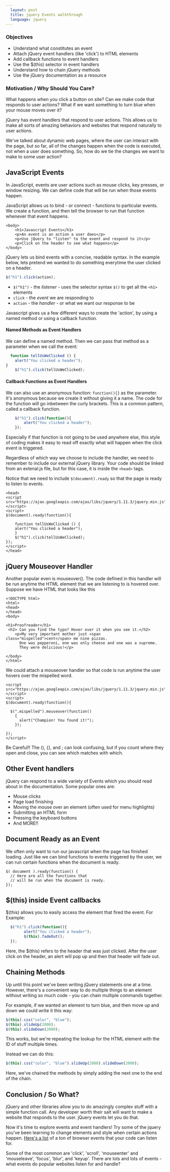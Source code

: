```yaml
---
  layout: post
  title: jquery Events walkthrough
  language: jquery
---
```


### Objectives
+ Understand what constitutes an event
+ Attach jQuery event handlers (like 'click') to HTML elements
+ Add callback functions to event handlers
+ Use the $(this) selector in event handlers
+ Understand how to chain jQuery methods
+ Use the jQuery documentation as a resource

### Motivation / Why Should You Care?
What happens when you click a button on site? Can we make code that responds to user actions? What if we want something to turn blue when your mouse moves over it?

jQuery has event handlers that respond to user actions. This allows us to make all sorts of amazing behaviors and websites that respond naturally to user actions.

We've talked about dynamic web pages, where the user can interact with the page, but so far, all of the changes happen when the code is executed, not when a user does something. So, how do we tie the changes we want to make to some user action?

## JavaScript Events
In JavaScript, events are user actions such as mouse clicks, key presses, or window resizing. We can define code that will be run when those events happen.

JavaScript allows us to bind - or connect - functions to particular events. We create a function, and then tell the browser to run that function whenever that event happens.

```
<body>
	<h1>Javascript Events</h1>
	<p>An event is an action a user does</p>
	<p>Use jQuery to "listen" to the event and respond to it</p>
	<p>Click on the header to see what happens</p>
</body>
```

jQuery lets us bind events with a concise, readable syntax. In the example below, lets pretend we wanted to do something everytime the user clicked on a header.

```js
$("h1").click(action);
```

* `$("h1")` - the *listener* - uses the selector syntax `$()` to get all the `<h1>` elements
* `click` - the *event* we are responding to
* `action` - the *handler* - or what we want our response to be

Javascript gives us a few different ways to create the 'action', by using a named method or using a callback function.

####  Named Methods as Event Handlers

We can define a named method. Then we can pass that method as a parameter when we call the event:

```js
  function tellUsWeClicked () {
	alert("You clicked a header");
}
    $("h1").click(tellUsWeClicked);
```


####  Callback Functions as Event Handlers

We can also use an anonymous function: `function(){}` as the parameter. It's anonymous because we create it without giving it a name. The code for the function will go inbetween the curly brackets. This is a common pattern, called a callback function.

```js
    $("h1").click(function(){
        alert("You clicked a header");
    });
```
Especially if that function is not going to be used anywhere else, this style of coding makes it easy to read off exactly what will happen when the click event is triggered.

Regardless of which way we choose to include the handler, we need to remember to include our external jQuery library. Your code should be linked from an extenal.js file, but for this case, it is inside the `<head>` tags.

Notice that we need to include `$(document).ready` so that the page is ready to listen to events.
```
<head>
<script src="https://ajax.googleapis.com/ajax/libs/jquery/1.11.3/jquery.min.js"></script>
<script>
$(document).ready(function(){

    function tellUsWeClicked () {
	alert("You clicked a header");
	}
    $("h1").click(tellUsWeClicked);
});
</script>
</head>
```


## jQuery Mouseover Handler
Another popular even is mouseover(). The code defined in this handler will be run anytime the HTML element that we are listening to is hovered over.
Suppose we have HTML that looks like this
```
<!DOCTYPE html>
<html>
<head>
</head>
<body>

<h1>Proofreader</h1>
 <h2> Can you find the typo? Hover over it when you see it.</h2>
    <p>My very important mother just <span class="mispelled">cent</span> me nine pizzas.
      One was pepperoni, one was only cheese and one was a supreme.
      They were delicious!</p>

</body>
</html>
```
We could attach a mouseover handler so that code is run anytime the user hovers over the mispelled word.
```
<script src="https://ajax.googleapis.com/ajax/libs/jquery/1.11.3/jquery.min.js"></script>
<script>
$(document).ready(function(){

  $(".mispelled").mouseover(function()
    {
      alert("Champion! You found it!");
    });

});
</script>
```


Be Careful!! The (), {}, and ; can look confusing, but if you count where they open and close, you can see which matches with which.


## Other Event handlers
jQuery can respond to a wide variety of Events which you should read about in the documentation. Some popular ones are:
+ Mouse clicks
+ Page load finishing
+ Moving the mouse over an element (often used for menu highlights)
+ Submitting an HTML form
+ Pressing the keyboard buttons
+ And MORE!!

## Document Ready as an Event
We often only want to run our javascript when the page has finished loading. Just like we can bind functions to events triggered by the user, we can run certain functions when the document is ready.
```
$( document ).ready(function() {
  // Here are all the functions that
  // will be run when the document is ready.
});
```
## $(this) inside Event callbacks
 $(this) allows you to easily access the element that fired the event.
For Example:

```js
  $("h1").click(function(){
        alert("You clicked a header");
        $(this).fadeOut();
  });
```

Here, the $(this) refers to the header that was just clicked.  After the user click on the header, an alert will pop up and then that header will fade out.

## Chaining Methods
Up until this point we've been writing jQuery statements one at a time. However, there's a convenient way to do multiple things to an element without writing so much code - you can chain multiple commands together.

For example, if we wanted an element to turn blue, and then move up and down we could write it this way:

```js
$(this).css("color", "blue");
$(this).slideUp(2000);
$(this).slideDown(2000);
```

This works, but we're repeating the lookup for the HTML element with the ID of stuff multiple times.

Instead we can do this:

```js
$(this).css("color", "blue").slideUp(2000).slideDown(2000);
```

Here, we've chained the methods by simply adding the next one to the end of the chain.

## Conclusion / So What?
jQuery and other libraries allow you to do amazingly complex stuff with a simple function call. Any developer worth their salt will want to make a website that responds to the user. jQuery events let you do that.

Now it's time to explore events and event handlers! Try some of the jquery you've been learning to change elements and style when certain actions happen. [Here's a list](http://help.dottoro.com/larrqqck.php) of a ton of browser events that your code can listen for.

Some of the most common are 'click', 'scroll', 'mouseenter' and 'mouseleave', 'focus', 'blur',  and 'keyup'. There are lots and lots of events - what events do popular websites listen for and handle?
